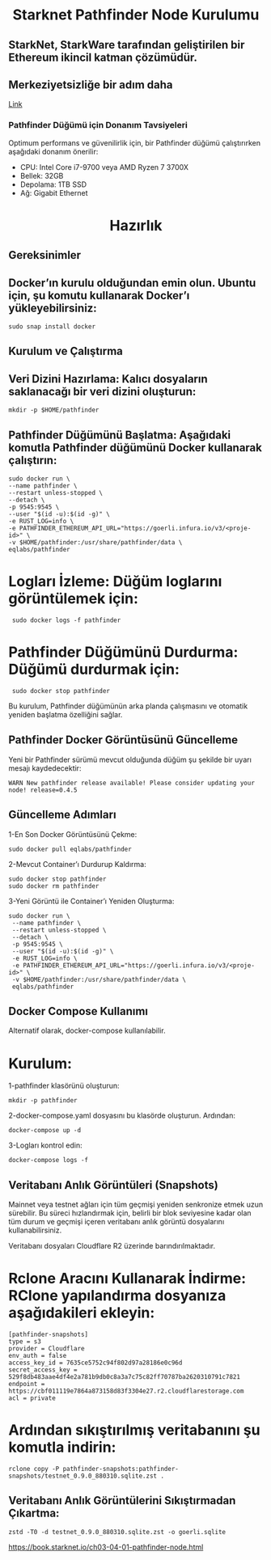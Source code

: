 <h1 align="center">Starknet Pathfinder Node Kurulumu

## StarkNet, StarkWare tarafından geliştirilen bir Ethereum ikincil katman çözümüdür.

## Merkeziyetsizliğe bir adım daha

[Link](https://twitter.com/StarkWareLtd/status/1592897313273712640?s=20&t=judEK08Ud7__KUFNLiXThA)

### Pathfinder Düğümü için Donanım Tavsiyeleri

Optimum performans ve güvenilirlik için, bir Pathfinder düğümü çalıştırırken aşağıdaki donanım önerilir:

 - CPU: Intel Core i7-9700 veya AMD Ryzen 7 3700X
 - Bellek: 32GB
 - Depolama: 1TB SSD
 - Ağ: Gigabit Ethernet

   

<h1 align="center">Hazırlık

## Gereksinimler



  ## Docker’ın kurulu olduğundan emin olun. Ubuntu için, şu komutu kullanarak Docker’ı yükleyebilirsiniz:
  
  ```
sudo snap install docker
  ```

 ## Kurulum ve Çalıştırma
 ## Veri Dizini Hazırlama: Kalıcı dosyaların saklanacağı bir veri dizini oluşturun:
 
  ```
 mkdir -p $HOME/pathfinder
  ```

   ## Pathfinder Düğümünü Başlatma: Aşağıdaki komutla Pathfinder düğümünü Docker kullanarak çalıştırın:

  ```
 sudo docker run \
  --name pathfinder \
  --restart unless-stopped \
  --detach \
  -p 9545:9545 \
  --user "$(id -u):$(id -g)" \
  -e RUST_LOG=info \
  -e PATHFINDER_ETHEREUM_API_URL="https://goerli.infura.io/v3/<proje-id>" \
  -v $HOME/pathfinder:/usr/share/pathfinder/data \
  eqlabs/pathfinder
  ```
 

# Logları İzleme: Düğüm loglarını görüntülemek için:

 ```
  sudo docker logs -f pathfinder
   ```

 # Pathfinder Düğümünü Durdurma: Düğümü durdurmak için:

 ```
  sudo docker stop pathfinder
   ```

 Bu kurulum, Pathfinder düğümünün arka planda çalışmasını ve otomatik yeniden başlatma özelliğini sağlar.

 ## Pathfinder Docker Görüntüsünü Güncelleme

 Yeni bir Pathfinder sürümü mevcut olduğunda düğüm şu şekilde bir uyarı mesajı kaydedecektir:

  ```
WARN New pathfinder release available! Please consider updating your node! release=0.4.5
 ```


 ## Güncelleme Adımları

1-En Son Docker Görüntüsünü Çekme:

  ```
sudo docker pull eqlabs/pathfinder
 ```

2-Mevcut Container’ı Durdurup Kaldırma:


  ```
sudo docker stop pathfinder
sudo docker rm pathfinder
 ```

3-Yeni Görüntü ile Container’ı Yeniden Oluşturma:
 
 ```
sudo docker run \
  --name pathfinder \
  --restart unless-stopped \
  --detach \
  -p 9545:9545 \
  --user "$(id -u):$(id -g)" \
  -e RUST_LOG=info \
  -e PATHFINDER_ETHEREUM_API_URL="https://goerli.infura.io/v3/<proje-id>" \
  -v $HOME/pathfinder:/usr/share/pathfinder/data \
  eqlabs/pathfinder
 ```

 ## Docker Compose Kullanımı

 Alternatif olarak, docker-compose kullanılabilir.

 # Kurulum:

1-pathfinder klasörünü oluşturun:
  
  ```
mkdir -p pathfinder
 ```

2-docker-compose.yaml dosyasını bu klasörde oluşturun. Ardından:

 ```
docker-compose up -d
 ```

3-Logları kontrol edin:

 ```
docker-compose logs -f
 ```


  ## Veritabanı Anlık Görüntüleri (Snapshots)

Mainnet veya testnet ağları için tüm geçmişi yeniden senkronize etmek uzun sürebilir. Bu süreci hızlandırmak için, belirli bir blok seviyesine kadar olan tüm durum ve geçmişi içeren veritabanı anlık görüntü dosyalarını kullanabilirsiniz.

Veritabanı dosyaları Cloudflare R2 üzerinde barındırılmaktadır.

# Rclone Aracını Kullanarak İndirme: RClone yapılandırma dosyanıza aşağıdakileri ekleyin:

   ```
[pathfinder-snapshots]
type = s3
provider = Cloudflare
env_auth = false
access_key_id = 7635ce5752c94f802d97a28186e0c96d
secret_access_key = 529f8db483aae4df4e2a781b9db0c8a3a7c75c82ff70787ba2620310791c7821
endpoint = https://cbf011119e7864a873158d83f3304e27.r2.cloudflarestorage.com
acl = private
 ```

# Ardından sıkıştırılmış veritabanını şu komutla indirin:

  ```
rclone copy -P pathfinder-snapshots:pathfinder-snapshots/testnet_0.9.0_880310.sqlite.zst .
  ```

  ## Veritabanı Anlık Görüntülerini Sıkıştırmadan Çıkartma:
  
```
zstd -T0 -d testnet_0.9.0_880310.sqlite.zst -o goerli.sqlite
  ```

  
https://book.starknet.io/ch03-04-01-pathfinder-node.html
